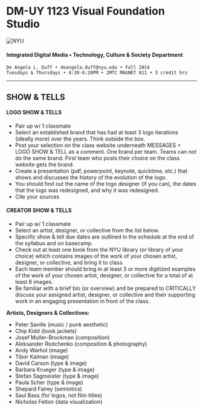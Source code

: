 # DM-UY 1123 Visual Foundation Studio

![NYU](http://ws2.polishedsolid.com/de/nyu_soe_logo.png)
#### Integrated Digital Media • Technology, Culture & Society Department 

    De Angela L. Duff • deangela.duff@nyu.edu • Fall 2014 
    Tuesdays & Thursdays • 4:30-6:20PM • 2MTC MAGNET 811 • 3 credit hrs

---


## SHOW & TELLS

#### LOGO SHOW & TELLS

* Pair up w/ 1 classmate 
* Select an established brand that has had at least 3 logo iterations (ideally more) over the years. Think outside the box. 
* Post your selection on the class website underneath MESSAGES > LOGO SHOW & TELL as a comment. One brand per team. Teams can not do the same brand. First team who posts their choice on the class website gets the brand.
* Create a presentation (pdf, powerpoint, keynote, quicktime, etc.) that shows and discusses the history of the evolution of the logo. 
* You should find out the name of the logo designer (if you can), the dates that the logo was redesigned, and why it was redesigned.
* Cite your sources


#### CREATOR SHOW & TELLS
* Pair up w/ 1 classmate
* Select an artist, designer, or collective from the list below.
* Specific show & tell due dates are outlined in the schedule at the end of the syllabus and on basecamp.
* Check out at least one book from the NYU library (or library of your choice) which contains images of the work of your chosen artist, designer, or collective, and bring it to class. 
* Each team member should bring in at least 3 or more digitized examples of the work of your chosen artist, designer, or collective for a total of at least 6 images.
* Be familiar with a brief bio (or overview) and be prepared to CRITICALLY discuss your assigned artist, designer, or collective and their supporting work in an engaging presentation in front of the class. 

**Artists, Designers & Collectives:**
* Peter Saville (music / punk aesthetic)
* Chip Kidd (book jackets) 
* Josef Muller-Brockman (composition)
* Aleksander Rodchenko (composition & photography)
* Andy Warhol (image)
* Tibor Kalman (image)
* David Carson (type & image)
* Barbara Krueger (type & image)
* Stefan Sagmeister (type & image)
* Paula Scher (type & image)
* Shepard Fairey (semiotics)
* Saul Bass (for logos, not film titles)
* Nicholas Felton (data visualization)



